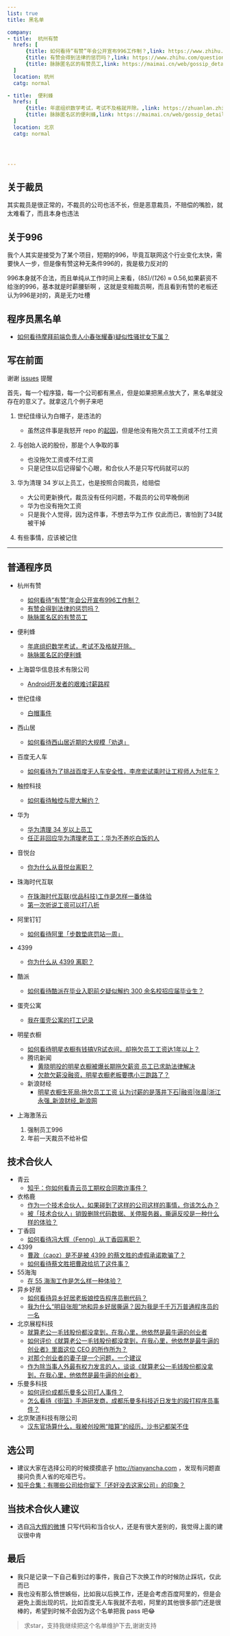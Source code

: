 ```yaml
---
list: true
title: 黑名单

company:
- title:  杭州有赞
  hrefs: [
      {title: 如何看待“有赞”年会公开宣布996工作制？,link: https://www.zhihu.com/question/309428750},
      {title: 有赞会得到法律的惩罚吗？,link: https://www.zhihu.com/question/310419862},
      {title: 脉脉匿名区的有赞员工,link: https://maimai.cn/web/gossip_detail?encode_id=eyJ0eXAiOiJKV1QiLCJhbGciOiJIUzI1NiJ9.eyJpZCI6MTk2MDc3MzAsImlhdCI6MTU0ODY1NDIxOX0.JSAyjakN-V_ZBQfjKxOl3MZKBcV7uLHyPZ1N-1mKXJI}
  ]
  location: 杭州
  catg: normal

- title:  便利蜂
  hrefs: [
      {title: 年底组织数学考试，考试不及格就开除。,link: https://zhuanlan.zhihu.com/p/55856617},
      {title: 脉脉匿名区的便利蜂,link: https://maimai.cn/web/gossip_detail?encode_id=eyJ0eXAiOiJKV1QiLCJhbGciOiJIUzI1NiJ9.eyJpZCI6MTk3MzA4MjAsImlhdCI6MTU0ODY1NDI3OH0.UwkUFUh0wXgox30vxMCYyiRZW1dhzgWZKExIC6PT0V4},
  ]
  location: 北京
  catg: normal




---
```






## 关于裁员

其实裁员是很正常的，不裁员的公司也活不长，但是恶意裁员，不赔偿的嘴脸，就太难看了，而且本身也违法



## 关于996

我个人其实是接受为了某个项目，短期的996，毕竟互联网这个行业变化太快，需要快人一步，但是像有赞这种无条件996的，我是极力反对的

996本身就不合法，而且单纯从工作时间上来看，(8*5)/(12*6) ≈ 0.56,如果薪资不给涨的996，基本就是时薪腰斩啊 ，这就是变相裁员啊，而且看到有赞的老板还认为996是对的，真是无力吐槽




## 程序员黑名单

- [如何看待摩拜前端负责人小春张耀春)疑似性骚扰女下属？](https://www.zhihu.com/question/289146339?from=groupmessage&isappinstalled=0&utm_medium=social&utm_oi=581028265741783040&utm_source=wechat_session)

## 写在前面

谢谢 [issues](https://github.com/shengxinjing/programmer-job-blacklist/issues/20) 提醒

首先，每一个程序猿，每一个公司都有黑点，但是如果把黑点放大了，黑名单就没存在的意义了。就拿这几个例子来吧

1. 世纪佳缘认为白帽子，是违法的
   - 虽然这件事是我怒开 repo 的[起因](https://www.zhihu.com/question/47775182)，但是他没有拖欠员工工资或不付工资

2. 与创始人说的股份，那是个人争取的事
   - 也没拖欠工资或不付工资
   - 只是记住以后记得留个心眼，和合伙人不是只写代码就可以的
3. 华为清理 34 岁以上员工，也是按照合同裁员，给赔偿
   - 大公司更新换代，裁员没有任何问题，不裁员的公司早晚倒闭
   - 华为也没有拖欠工资
   - 只是我个人觉得，因为这件事，不想去华为工作 仅此而已，害怕到了34就被干掉
4. 有些事情，应该被记住

------

## 普通程序员

- 杭州有赞
    - [如何看待“有赞”年会公开宣布996工作制？](https://www.zhihu.com/question/309428750)
    - [有赞会得到法律的惩罚吗？](https://www.zhihu.com/question/310419862)
    - [脉脉匿名区的有赞员工](https://maimai.cn/web/gossip_detail?encode_id=eyJ0eXAiOiJKV1QiLCJhbGciOiJIUzI1NiJ9.eyJpZCI6MTk2MDc3MzAsImlhdCI6MTU0ODY1NDIxOX0.JSAyjakN-V_ZBQfjKxOl3MZKBcV7uLHyPZ1N-1mKXJI)
- 便利蜂
    - [年底组织数学考试，考试不及格就开除。](https://zhuanlan.zhihu.com/p/55856617)
    - [脉脉匿名区的便利蜂](https://maimai.cn/web/gossip_detail?encode_id=eyJ0eXAiOiJKV1QiLCJhbGciOiJIUzI1NiJ9.eyJpZCI6MTk3MzA4MjAsImlhdCI6MTU0ODY1NDI3OH0.UwkUFUh0wXgox30vxMCYyiRZW1dhzgWZKExIC6PT0V4)
- 上海碧华信息技术有限公司
  - [Android开发者的艰难讨薪路程](https://juejin.im/post/59bb3de35188257e7a427a6d)
- 世纪佳缘
  - [白帽事件](https://www.zhihu.com/question/47775182)
- 西山居
  - [如何看待西山居近期的大规模「劝退」](https://www.zhihu.com/question/40739038)


- 百度无人车
  - [如何看待为了挑战百度无人车安全性，李彦宏试乘时让工程师人为拦车？](https://www.zhihu.com/question/52768740?sort=created)
- 触控科技
  - [如何看待触控与廖大解约？](https://www.zhihu.com/question/55756584/answer/146106517)
- 华为
  - [华为清理 34 岁以上员工](https://www.zhihu.com/question/55618811)
  - [任正非回应华为清理老员工：华为不养吃白饭的人](http://www.williamlong.info/archives/4894.html)
- 音悦台
  - [你为什么从音悦台离职？](https://www.zhihu.com/question/22461542)
- 珠海时代互联
  - [在珠海时代互联(优品科技)工作是怎样一番体验](https://www.zhihu.com/question/54987066)
  - [第一次听说工资可以打八折](https://www.v2ex.com/t/348047#reply50)
- 阿里钉钉
  - [如何看待阿里「步数垫底罚站一周」](https://www.zhihu.com/question/57732499)
- 4399
  - [你为什么从 4399 离职？](https://www.zhihu.com/question/22048775)
- 酷派
  - [如何看待酷派在毕业入职前夕疑似解约 300 余名校招应届毕业生？](https://www.zhihu.com/question/59878776)  
- 蛋壳公寓
  - [我在蛋壳公寓的打工记录](https://zhuanlan.zhihu.com/p/27831054)
- 明星衣橱
  - [如何看待明星衣橱有钱搞VR试衣间，却拖欠员工工资达1年以上？](https://maimai.cn/article/topic?id=21179)
  - 腾讯新闻
    - [黄晓明投的明星衣橱被爆长期拖欠薪资 员工已求助法律解决](https://xw.qq.com/tech/20170904089402/TEC2017090408940200)
    - [欠款欠薪没融资，明星衣橱老板要携小三跑路了？](https://xw.qq.com/cmsid/20170906A02KJP00)
  - 新浪财经
    - [明星衣橱生死局:拖欠员工工资 认为讨薪的是落井下石|融资|张晨|浙江永强_新浪财经_新浪网](http://finance.sina.com.cn/chanjing/gsnews/2017-09-26/doc-ifymenmt6937590.shtml)
- 上海激荡云
  1. 强制员工996
  2. 年前一天裁员不给补偿

## 技术合伙人

- 青云
  - [知乎：你如何看青云员工期权合同欺诈事件？](https://www.zhihu.com/question/47442360)
- 衣格鹿
  - [作为一个技术合伙人，如果碰到了这样的公司这样的事情，你该怎么办？](https://www.zhihu.com/question/38295860/answer/75732778)
  - [被「技术合伙人」销毁删除代码数据、关停服务器，撕逼反咬是一种什么样的体验？](https://www.zhihu.com/question/38333196/answer/75901815)
- 丁香园
  - [如何看待冯大辉（Fenng）从丁香园离职？](https://www.zhihu.com/question/48607258)
- 4399
  - [曹政（caoz）是不是被 4399 的蔡文胜的虚假承诺欺骗了？](https://www.zhihu.com/question/23552172)
  - [如何看待蔡文胜把曹政给坑了这件事？](https://www.zhihu.com/question/23554339)
- 55海淘
  - [在 55 海淘工作是怎么样一种体验？](https://www.zhihu.com/question/43651618)
- 异乡好居
  - [如何看待异乡好居老板娘控告程序员删代码？](https://www.zhihu.com/question/46294596)
  - [我为什么“明目张胆”地和异乡好居撕逼？因为我是千千万万普通程序员的一名](https://zhuanlan.zhihu.com/p/20907546)
- 北京展程科技
  - [就算老公一毛钱股份都没拿到，在我心里，他依然是最牛逼的创业者](http://mp.weixin.qq.com/s/C5aDa0pzoUGk6_4q-qKCaQ)
  - [如何评价《就算老公一毛钱股份都没拿到，在我心里，他依然是最牛逼的创业者》里面这位 CEO 的所作所为？](https://www.zhihu.com/question/56175498)
  - [对那个创业者的妻子提一个问题，一个建议](https://mp.weixin.qq.com/s?__biz=MzA3MjA4MDI5OQ==&mid=2651728497&idx=1&sn=4a44f4da1c8450aafdd59608d1ccfe97&key=ffe67a077c969a8bcd4e189116725132332291db2178c0be737bc6ebbe76b14b33eeeb9feb29c85e37e04b8914fc96f0b3df454d6d557560d886a43cbd6c43fbc9beade7732f6df78c8485a2f7d01aaf&ascene=0&uin=MTA1MTg0NzQ0MA%3D%3D&devicetype=iMac+MacBookPro8%2C1+OSX+OSX+10.11.6+build(15G1217)&version=12010210&nettype=WIFI&fontScale=100&pass_ticket=s6mb9CuZGxkN8n8xyrkfgTaSA%2FlrAhiGOafJkPjKj5Hy0YaGkmuwxc5%2B1DGanVEN)
  - [作为除当事人外最有权力发言的人，谈谈《就算老公一毛钱股份都没拿到，在我心里，他依然是最牛逼的创业者》](https://mp.weixin.qq.com/s?__biz=MzUyMDAwOTUwMA==&mid=2247483654&idx=1&sn=9694290fbec136b4db8ca96aaaae1610&key=ce5474c1928dba09e4eff02c16454389d8599a9d326d5d4afb783846e1c1734b3712a9ae998194fa10745212d2542b2ecd067168a2b7b09826236d58b0930a59c0f525fc54e3aed6903ac50943b387d6&ascene=0&uin=MTA1MTg0NzQ0MA%3D%3D&devicetype=iMac+MacBookPro8%2C1+OSX+OSX+10.11.6+build(15G1217)&version=12010210&nettype=WIFI&fontScale=100&pass_ticket=s6mb9CuZGxkN8n8xyrkfgTaSA%2FlrAhiGOafJkPjKj5Hy0YaGkmuwxc5%2B1DGanVEN)
- 乐曼多科技
  - [如何评价成都乐曼多公司打人事件？](https://www.zhihu.com/question/56707020)
  - [怎么看待《街篮》手游研发商，成都乐曼多科技近日发生的殴打程序员事件？](https://www.zhihu.com/question/56705233)
- 北京聚道科技有限公司
  - [汉东官场算什么，我被创投圈“暗算”的经历，沙书记都架不住](http://weibo.com/ttarticle/p/show?id=2309404098747628943708)


## 选公司

- 建议大家在选择公司的时候摸摸底子 http://tianyancha.com ，发现有问题直接问负责人省的吃哑巴亏。
- [知乎合集：有哪些公司给你留下「还好没去这家公司」的印象？](https://www.zhihu.com/question/38718862)

## 当技术合伙人建议

- 选自[冯大辉的微博](http://weibo.com/1577826897/EwLWXoxtG) 只写代码和当合伙人，还是有很大差别的，我觉得上面的建议很中肯

## 最后

- 我只是记录一下自己看到过的事件，我自己下次换工作的时候防止踩坑，仅此而已
- 我也没有那么愤世嫉俗，比如我以后换工作，还是会考虑百度阿里的，但是会避免上面出现的坑，比如百度无人车我就不去啦，阿里的其他很多部门还是很棒的，希望到时候不会因为这个名单把我 pass 吧:joy:

> 求star，支持我继续把这个名单维护下去,谢谢支持


